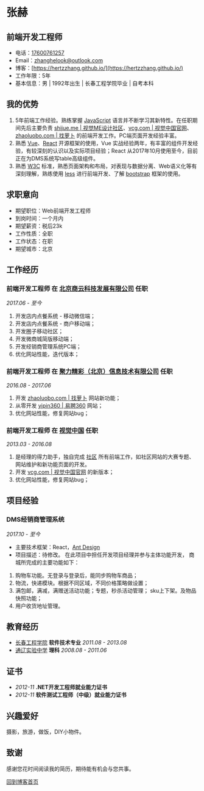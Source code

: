 张赫
=============
前端开发工程师
------------
- 电话：[17600761257](tel://17600761257)
- Email：<zhanghelook@outlook.com>
- 博客：[https://hertzzhang.github.io/](https://hertzzhang.github.io/)
- 工作年限：5年
- 基本信息：男 | 1992年出生 | 长春工程学院毕业 | 自考本科

我的优势
-------
1. 5年前端工作经验。熟练掌握 [JavaScript](http://developer.mozilla.org/en/JavaScript) 语言并不断学习其新特性。在任职期间先后主要负责 [shijue.me | 视觉ME设计社区](http://shijue.me/)、[vcg.com | 视觉中国官网](https://www.vcg.com/)、[zhaoluobo.com | 找萝卜](http://zhaoluobo.com/) 的前端开发工作。PC端页面开发经验丰富。
2. 熟悉 [Vue](https://vuejs.org/)、[React](https://reactjs.org/) 开源框架的使用，Vue 实战经验两年，有丰富的组件开发经验，有较深刻的认识以及实际项目经验；React 从2017年10月使用至今，目前正在为DMS系统写table高级组件。
3. 熟悉 [W3C](https://www.w3.org/) 标准，熟悉页面架构和布局，对表现与数据分离、Web语义化等有深刻理解，熟练使用 [less](http://lesscss.org/) 进行前端开发、了解 [bootstrap](https://getbootstrap.com/) 框架的使用。

求职意向
-------
- 期望职位：Web前端开发工程师
- 到岗时间：一个月内
- 期望薪资：税后23k
- 工作性质：全职
- 工作状态：在职
- 期望城市：北京

工作经历
-------
### **前端开发工程师** 在 [北京商云科技发展有限公司](http://bizsaas.cn) 任职
*2017.06 - 至今*
1. 开发店内点餐系统 - 移动微信端；
2. 开发店内点餐系统 - 商户移动端；
3. 开发圈子移动社区；
4. 开发微商城简版移动端；
5. 开发经销商管理系统PC端；
6. 优化网站性能，迭代版本；

### **前端开发工程师** 在 [聚力精彩（北京）信息技术有限公司](http://www.zhaoluobo.com/) 任职
*2016.08 - 2017.06*
1. 开发 [zhaoluobo.com | 找萝卜](http://zhaoluobo.com/) 网站新功能；
2. 从零开发 [yipin360 | 易聘360](http://yipin360.com/) 网站；
3. 优化网站性能，修复网站bug；

### **前端开发工程师** 在 [视觉中国](https://www.vcg.com/) 任职
*2013.03 - 2016.08*
1. 是经理的得力助手，独自完成 [社区](http://shijue.me/) 所有前端工作，如社区网站的大赛专题、网站维护和新功能页面的开发。
2. 开发 [vcg.com | 视觉中国官网](https://www.vcg.com/) 的新版本；
3. 优化网站性能，修复网站bug；

项目经验
-------
### **DMS经销商管理系统**
*2017.10 - 至今*
- 主要技术框架：React，[Ant Design](https://ant.design/index-cn)
- 项目描述：待修改。
在此项目中担任开发项目经理并参与主体功能开发， 商城所完成的主要功能如下：
1. 购物车功能。无登录与登录后，能同步购物车商品；
2. 物流，快递模块。根据不同区域，不同价格策略做设置；
3. 满包邮，满减，满赠送活动功能；专题，秒杀活动管理； sku上下架。及物品快照功能；
4. 用户收货地址管理。

教育经历
-------
* [长春工程学院](http://www.ccit.edu.cn/) **软件技术专业** *2011.08 - 2013.08*
* [通辽实验中学](http://www.nmtlsy.com/) **理科** *2008.08 - 2011.06*

证书
---
* *2012-11* **.NET开发工程师就业能力证书**
* *2012-11* **软件测试工程师（中级）就业能力证书**

兴趣爱好
-------
摄影，旅游，做饭，DIY小物件。

致谢
-------
感谢您花时间阅读我的简历，期待能有机会与您共事。

[回到博客首页](https://hertzzhang.github.io/)
